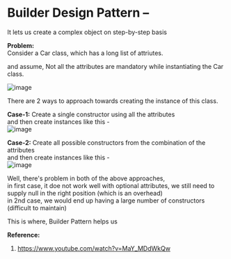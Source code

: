 # Builder Design Pattern – 

It lets us create a complex object on step-by-step basis  

**Problem:**  
Consider a Car class, which has a long list of attriutes.  

and assume, Not all the attributes are mandatory while instantiating the Car class.  

![image](https://user-images.githubusercontent.com/26399543/152674773-fcf2921d-a513-4edc-93c2-e4207ddf096e.png)  


There are 2 ways to approach towards creating the instance of this class.  

**Case-1:** Create a single constructor using all the attributes  
and then create instances like this -  
![image](https://user-images.githubusercontent.com/26399543/152674791-ae02de79-4654-4815-98f2-86a7642268f4.png)  

**Case-2:** Create all possible constructors from the combination of the attributes  
and then create instances like this -  
![image](https://user-images.githubusercontent.com/26399543/152674812-642af8f5-9136-40db-9283-b929ecbcb1f2.png)  

Well, there's problem in both of the above approaches,  
in first case, it doe not work well with optional attributes, we still need to supply null in the right position (which is an overhead)  
in 2nd case, we would end up having a large number of constructors (difficult to maintain)  

This is where, Builder Pattern helps us  








**Reference:**  
1. https://www.youtube.com/watch?v=MaY_MDdWkQw

